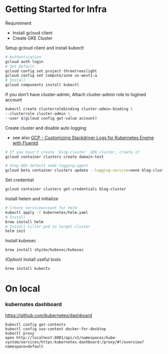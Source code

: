# Getting Started for Infra

Requreiment

- Install gcloud client
- Create GKE Cluster

Setup gcloud client and install kubectl

```sh
# Authentication
gcloud auth login
# Set default
gcloud config set project threetreeslight
gcloud config set compute/zone us-west1-a
# Install
gcloud components install kubectl
```

If you don't have cluster-admin, Attach cluster-admin role to logined account

```sh
kubectl create clusterrolebinding cluster-admin-binding \
--clusterrole cluster-admin \
--user $(gcloud config get-value account)
```

Create cluster and disable auto logging

- see also [GCP - Customizing Stackdriver Logs for Kubernetes Engine with Fluentd](https://cloud.google.com/solutions/customizing-stackdriver-logs-fluentd)

```sh
# If you havn't create `blog-cluster` GEK cluster, create it
gcloud container clusters create domain-test

# Stop GEK default node-logging-agent
gcloud beta container clusters update --logging-service=none blog-cluster
```

Set credential

```sh
gcloud container clusters get-credentials blog-cluster
```

Install helem and initialize

```sh
# Create serviceaccount for helm
kubectl apply -f kubernetes/helm.yaml
# Install
brew install helm
# Install tiller pod to target cluster
helm init
```

Install kubesec

```sh
brew install shyiko/kubesec/kubesec
```

(Option) Install useful tools

```sh
brew install kubectx
```

# On local

### kubernates dashboard

https://github.com/kubernetes/dashboard

```
kubectl config get-contexts
kubectl config use-context docker-for-desktop
kubectl proxy
open http://localhost:8001/api/v1/namespaces/kube-system/services/https:kubernetes-dashboard:/proxy/#!/overview?namespace=default
```
